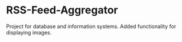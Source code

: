 # RSS-Feed-Aggregator
Project for database and information systems. Added functionality for displaying images.
